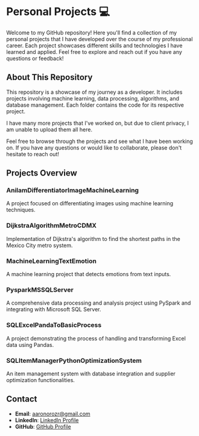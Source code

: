 # Personal Projects 💻
Welcome to my GitHub repository! Here you'll find a collection of my personal projects that I have developed over the course of my professional career. Each project showcases different skills and technologies I have learned and applied. Feel free to explore and reach out if you have any questions or feedback!

## About This Repository

This repository is a showcase of my journey as a developer. It includes projects involving machine learning, data processing, algorithms, and database management. Each folder contains the code for its respective project. 

I have many more projects that I've worked on, but due to client privacy, I am unable to upload them all here.

Feel free to browse through the projects and see what I have been working on. If you have any questions or would like to collaborate, please don't hesitate to reach out!

## Projects Overview

### AnilamDifferentiatorImageMachineLearning
A project focused on differentiating images using machine learning techniques.

### DijkstraAlgorithmMetroCDMX
Implementation of Dijkstra's algorithm to find the shortest paths in the Mexico City metro system.

### MachineLearningTextEmotion
A machine learning project that detects emotions from text inputs.

### PysparkMSSQLServer
A comprehensive data processing and analysis project using PySpark and integrating with Microsoft SQL Server.

### SQLExcelPandaToBasicProcess
A project demonstrating the process of handling and transforming Excel data using Pandas.

### SQLItemManagerPythonOptimizationSystem
An item management system with database integration and supplier optimization functionalities.




## Contact

- **Email**: aaronorozr@gmail.com
- **LinkedIn**: [LinkedIn Profile](www.linkedin.com/in/aaronorozcorosas)
- **GitHub**: [GitHub Profile](https://github.com/Aaronorozr)

